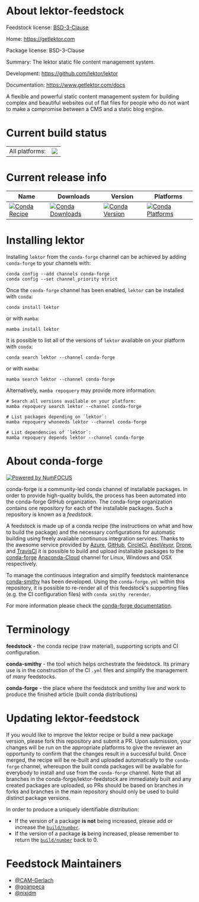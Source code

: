 About lektor-feedstock
======================

Feedstock license: [BSD-3-Clause](https://github.com/conda-forge/lektor-feedstock/blob/main/LICENSE.txt)

Home: https://getlektor.com

Package license: BSD-3-Clause

Summary: The lektor static file content management system.

Development: https://github.com/lektor/lektor

Documentation: https://www.getlektor.com/docs

A flexible and powerful static content management system for building
complex and beautiful websites out of flat files for people who do not
want to make a compromise between a CMS and a static blog engine.


Current build status
====================


<table><tr><td>All platforms:</td>
    <td>
      <a href="https://dev.azure.com/conda-forge/feedstock-builds/_build/latest?definitionId=4974&branchName=main">
        <img src="https://dev.azure.com/conda-forge/feedstock-builds/_apis/build/status/lektor-feedstock?branchName=main">
      </a>
    </td>
  </tr>
</table>

Current release info
====================

| Name | Downloads | Version | Platforms |
| --- | --- | --- | --- |
| [![Conda Recipe](https://img.shields.io/badge/recipe-lektor-green.svg)](https://anaconda.org/conda-forge/lektor) | [![Conda Downloads](https://img.shields.io/conda/dn/conda-forge/lektor.svg)](https://anaconda.org/conda-forge/lektor) | [![Conda Version](https://img.shields.io/conda/vn/conda-forge/lektor.svg)](https://anaconda.org/conda-forge/lektor) | [![Conda Platforms](https://img.shields.io/conda/pn/conda-forge/lektor.svg)](https://anaconda.org/conda-forge/lektor) |

Installing lektor
=================

Installing `lektor` from the `conda-forge` channel can be achieved by adding `conda-forge` to your channels with:

```
conda config --add channels conda-forge
conda config --set channel_priority strict
```

Once the `conda-forge` channel has been enabled, `lektor` can be installed with `conda`:

```
conda install lektor
```

or with `mamba`:

```
mamba install lektor
```

It is possible to list all of the versions of `lektor` available on your platform with `conda`:

```
conda search lektor --channel conda-forge
```

or with `mamba`:

```
mamba search lektor --channel conda-forge
```

Alternatively, `mamba repoquery` may provide more information:

```
# Search all versions available on your platform:
mamba repoquery search lektor --channel conda-forge

# List packages depending on `lektor`:
mamba repoquery whoneeds lektor --channel conda-forge

# List dependencies of `lektor`:
mamba repoquery depends lektor --channel conda-forge
```


About conda-forge
=================

[![Powered by
NumFOCUS](https://img.shields.io/badge/powered%20by-NumFOCUS-orange.svg?style=flat&colorA=E1523D&colorB=007D8A)](https://numfocus.org)

conda-forge is a community-led conda channel of installable packages.
In order to provide high-quality builds, the process has been automated into the
conda-forge GitHub organization. The conda-forge organization contains one repository
for each of the installable packages. Such a repository is known as a *feedstock*.

A feedstock is made up of a conda recipe (the instructions on what and how to build
the package) and the necessary configurations for automatic building using freely
available continuous integration services. Thanks to the awesome service provided by
[Azure](https://azure.microsoft.com/en-us/services/devops/), [GitHub](https://github.com/),
[CircleCI](https://circleci.com/), [AppVeyor](https://www.appveyor.com/),
[Drone](https://cloud.drone.io/welcome), and [TravisCI](https://travis-ci.com/)
it is possible to build and upload installable packages to the
[conda-forge](https://anaconda.org/conda-forge) [Anaconda-Cloud](https://anaconda.org/)
channel for Linux, Windows and OSX respectively.

To manage the continuous integration and simplify feedstock maintenance
[conda-smithy](https://github.com/conda-forge/conda-smithy) has been developed.
Using the ``conda-forge.yml`` within this repository, it is possible to re-render all of
this feedstock's supporting files (e.g. the CI configuration files) with ``conda smithy rerender``.

For more information please check the [conda-forge documentation](https://conda-forge.org/docs/).

Terminology
===========

**feedstock** - the conda recipe (raw material), supporting scripts and CI configuration.

**conda-smithy** - the tool which helps orchestrate the feedstock.
                   Its primary use is in the construction of the CI ``.yml`` files
                   and simplify the management of *many* feedstocks.

**conda-forge** - the place where the feedstock and smithy live and work to
                  produce the finished article (built conda distributions)


Updating lektor-feedstock
=========================

If you would like to improve the lektor recipe or build a new
package version, please fork this repository and submit a PR. Upon submission,
your changes will be run on the appropriate platforms to give the reviewer an
opportunity to confirm that the changes result in a successful build. Once
merged, the recipe will be re-built and uploaded automatically to the
`conda-forge` channel, whereupon the built conda packages will be available for
everybody to install and use from the `conda-forge` channel.
Note that all branches in the conda-forge/lektor-feedstock are
immediately built and any created packages are uploaded, so PRs should be based
on branches in forks and branches in the main repository should only be used to
build distinct package versions.

In order to produce a uniquely identifiable distribution:
 * If the version of a package **is not** being increased, please add or increase
   the [``build/number``](https://docs.conda.io/projects/conda-build/en/latest/resources/define-metadata.html#build-number-and-string).
 * If the version of a package **is** being increased, please remember to return
   the [``build/number``](https://docs.conda.io/projects/conda-build/en/latest/resources/define-metadata.html#build-number-and-string)
   back to 0.

Feedstock Maintainers
=====================

* [@CAM-Gerlach](https://github.com/CAM-Gerlach/)
* [@goanpeca](https://github.com/goanpeca/)
* [@nixjdm](https://github.com/nixjdm/)


